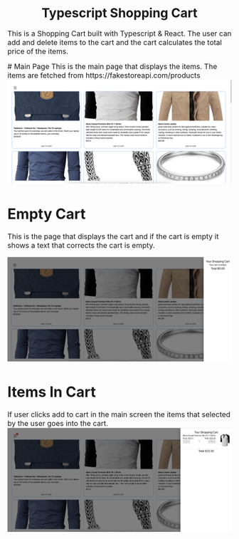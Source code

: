 <h1 align="center">
  Typescript Shopping Cart
</h1>
<p><font size="3">
  This is a Shopping Cart built with Typescript & React. The user can add and delete items to the cart and the cart calculates the total price of the items.
</p>
  # Main Page
 This is the main page that displays the items. The items are fetched from https://fakestoreapi.com/products

<img src="./public/images/MainScreen.png">
  
  # Empty Cart
 This is the page that displays the cart and if the cart is empty it shows a text that corrects the cart is empty.

<img src="./public/images/EmptyCart .png">

  # Items In Cart
 If user clicks add to cart in the main screen the items that selected by the user goes into the cart.
<img src="./public/images/CartItems.png">
  
</div>

